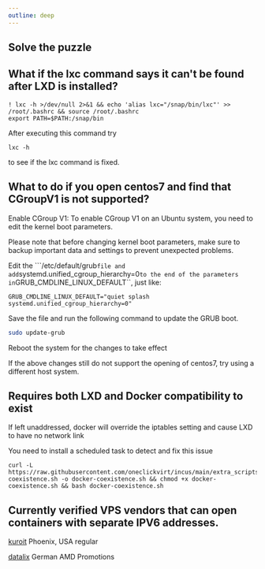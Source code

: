 ```yaml
---
outline: deep
---
```


## Solve the puzzle

## What if the lxc command says it can't be found after LXD is installed?

```
! lxc -h >/dev/null 2>&1 && echo 'alias lxc="/snap/bin/lxc"' >> /root/.bashrc && source /root/.bashrc
export PATH=$PATH:/snap/bin
```

After executing this command try

```
lxc -h
```

to see if the lxc command is fixed.

## What to do if you open centos7 and find that CGroupV1 is not supported?

Enable CGroup V1: To enable CGroup V1 on an Ubuntu system, you need to edit the kernel boot parameters.

Please note that before changing kernel boot parameters, make sure to backup important data and settings to prevent unexpected problems.

Edit the ```/etc/default/grub`` file and add ``systemd.unified_cgroup_hierarchy=0`` to the end of the parameters in ``GRUB_CMDLINE_LINUX_DEFAULT``, just like:

```
GRUB_CMDLINE_LINUX_DEFAULT="quiet splash systemd.unified_cgroup_hierarchy=0"
```

Save the file and run the following command to update the GRUB boot.

```bash
sudo update-grub
```

Reboot the system for the changes to take effect

If the above changes still do not support the opening of centos7, try using a different host system.

## Requires both LXD and Docker compatibility to exist

If left unaddressed, docker will override the iptables setting and cause LXD to have no network link

You need to install a scheduled task to detect and fix this issue

```shell
curl -L https://raw.githubusercontent.com/oneclickvirt/incus/main/extra_scripts/docker-coexistence.sh -o docker-coexistence.sh && chmod +x docker-coexistence.sh && bash docker-coexistence.sh
```

## Currently verified VPS vendors that can open containers with separate IPV6 addresses.

[kuroit](https://my.kuroit.com/aff.php?aff=5) Phoenix, USA regular

[datalix](https://t.me/+UHVoo2U4VyA5NTQ1/338) German AMD Promotions
